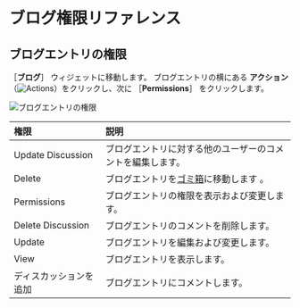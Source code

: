 # ブログ権限リファレンス

<!-- Really missing an introductory statement here -->

<a name="ブログエントリの権限" />

## ブログエントリの権限

［**ブログ**］ ウィジェットに移動します。 ブログエントリの横にある **アクション**（![Actions](../../images/icon-actions.png)）をクリックし、次に ［**Permissions**］ をクリックします。

![ブログエントリの権限](./blog-permissions-reference/images/01.png)

| 権限                | 説明                                                            |
| :--- | :--- |
| Update Discussion | ブログエントリに対する他のユーザーのコメントを編集します。                                 |
| Delete            | ブログエントリを[ゴミ箱](../recycle-bin/recycle-bin-overview.md)に移動します 。 |
| Permissions       | ブログエントリの権限を表示および変更します。                                        |
| Delete Discussion | ブログエントリのコメントを削除します。                                           |
| Update            | ブログエントリを編集および変更します。                                           |
| View              | ブログエントリを表示します。                                                |
| ディスカッションを追加       | ブログエントリにコメントします。                                              |
